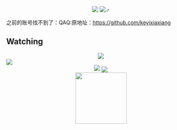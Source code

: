 <div align="center">
  <img src="https://komarev.com/ghpvc/?username=kyxiaxiang&amp;label=Views&amp;color=0e75b6&amp;style=flat"style="max-width: 100%;">
  <img src="https://badges.pufler.dev/visits/kyxiaxiang/kyxiaxiang?color=black&logo=github&style=flat-square">♂
</div>

之前的账号找不到了：QAQ:原地址：https://github.com/keyixiaxiang

<h2>Watching</h2>
<div align="center">
  <img src="https://profile-counter.glitch.me/kyxiaxiang/count.svg">  
</div>

<img src="https://stats.justsong.cn/api/bilibili/?id=1067016511&theme=radical#&lang=zh-CN">

<div align="center"> 
  <img src=https://github-readme-stats.vercel.app/api/top-langs/?username=kyxiaxiang&theme=radical&show_icons=true>
  <img align="center" src="https://github-readme-streak-stats.herokuapp.com/?user=kyxiaxiang&theme=radical&hide_border=true" />
</div>




<div align="center"> 
  <img height="137px" src="https://github-readme-stats.vercel.app/api?username=kyxiaxiang&hide_title=true&hide_border=true&show_icons=trueline_height=21&text_color=000&icon_color=000&bg_color=0,ea6161,ffc64d,fffc4d,52fa5a&theme=graywhite" /> 
</div>




